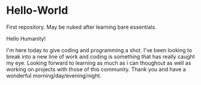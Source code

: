 # Hello-World
First repository. May be nuked after learning bare essentials.

Hello Humanity! 

I'm here today to give coding and programming a shot. I've been looking to break into a new line of work and coding is something that has really caught my eye. Looking forward to learning as much as i can thoughout as well as working on projects with those of this community. Thank you and have a wonderful morning/day/evening/night. 

